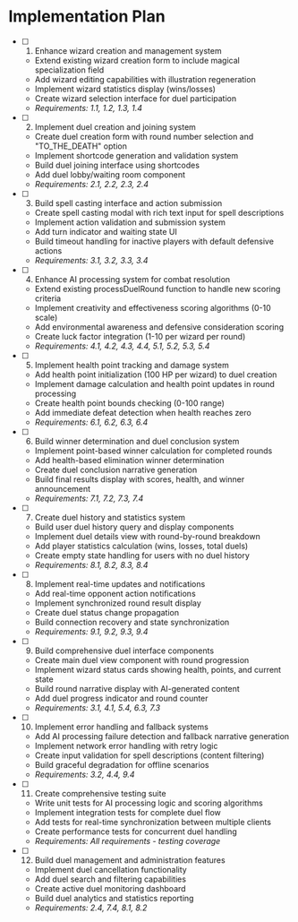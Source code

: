 # Implementation Plan

- [ ] 1. Enhance wizard creation and management system
  - Extend existing wizard creation form to include magical specialization field
  - Add wizard editing capabilities with illustration regeneration
  - Implement wizard statistics display (wins/losses)
  - Create wizard selection interface for duel participation
  - _Requirements: 1.1, 1.2, 1.3, 1.4_

- [ ] 2. Implement duel creation and joining system
  - Create duel creation form with round number selection and "TO_THE_DEATH" option
  - Implement shortcode generation and validation system
  - Build duel joining interface using shortcodes
  - Add duel lobby/waiting room component
  - _Requirements: 2.1, 2.2, 2.3, 2.4_

- [ ] 3. Build spell casting interface and action submission
  - Create spell casting modal with rich text input for spell descriptions
  - Implement action validation and submission system
  - Add turn indicator and waiting state UI
  - Build timeout handling for inactive players with default defensive actions
  - _Requirements: 3.1, 3.2, 3.3, 3.4_

- [ ] 4. Enhance AI processing system for combat resolution
  - Extend existing processDuelRound function to handle new scoring criteria
  - Implement creativity and effectiveness scoring algorithms (0-10 scale)
  - Add environmental awareness and defensive consideration scoring
  - Create luck factor integration (1-10 per wizard per round)
  - _Requirements: 4.1, 4.2, 4.3, 4.4, 5.1, 5.2, 5.3, 5.4_

- [ ] 5. Implement health point tracking and damage system
  - Add health point initialization (100 HP per wizard) to duel creation
  - Implement damage calculation and health point updates in round processing
  - Create health point bounds checking (0-100 range)
  - Add immediate defeat detection when health reaches zero
  - _Requirements: 6.1, 6.2, 6.3, 6.4_

- [ ] 6. Build winner determination and duel conclusion system
  - Implement point-based winner calculation for completed rounds
  - Add health-based elimination winner determination
  - Create duel conclusion narrative generation
  - Build final results display with scores, health, and winner announcement
  - _Requirements: 7.1, 7.2, 7.3, 7.4_

- [ ] 7. Create duel history and statistics system
  - Build user duel history query and display components
  - Implement duel details view with round-by-round breakdown
  - Add player statistics calculation (wins, losses, total duels)
  - Create empty state handling for users with no duel history
  - _Requirements: 8.1, 8.2, 8.3, 8.4_

- [ ] 8. Implement real-time updates and notifications
  - Add real-time opponent action notifications
  - Implement synchronized round result display
  - Create duel status change propagation
  - Build connection recovery and state synchronization
  - _Requirements: 9.1, 9.2, 9.3, 9.4_

- [ ] 9. Build comprehensive duel interface components
  - Create main duel view component with round progression
  - Implement wizard status cards showing health, points, and current state
  - Build round narrative display with AI-generated content
  - Add duel progress indicator and round counter
  - _Requirements: 3.1, 4.1, 5.4, 6.3, 7.3_

- [ ] 10. Implement error handling and fallback systems
  - Add AI processing failure detection and fallback narrative generation
  - Implement network error handling with retry logic
  - Create input validation for spell descriptions (content filtering)
  - Build graceful degradation for offline scenarios
  - _Requirements: 3.2, 4.4, 9.4_

- [ ] 11. Create comprehensive testing suite
  - Write unit tests for AI processing logic and scoring algorithms
  - Implement integration tests for complete duel flow
  - Add tests for real-time synchronization between multiple clients
  - Create performance tests for concurrent duel handling
  - _Requirements: All requirements - testing coverage_

- [ ] 12. Build duel management and administration features
  - Implement duel cancellation functionality
  - Add duel search and filtering capabilities
  - Create active duel monitoring dashboard
  - Build duel analytics and statistics reporting
  - _Requirements: 2.4, 7.4, 8.1, 8.2_
